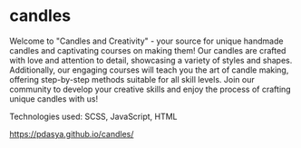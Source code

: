 # candles

Welcome to "Candles and Creativity" - your source for unique handmade candles and captivating courses on making them! Our candles are crafted with love and attention to detail, showcasing a variety of styles and shapes. Additionally, our engaging courses will teach you the art of candle making, offering step-by-step methods suitable for all skill levels. Join our community to develop your creative skills and enjoy the process of crafting unique candles with us!

Technologies used: SCSS, JavaScript, HTML

https://pdasya.github.io/candles/
